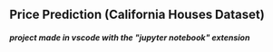 ## Price Prediction (California Houses Dataset)
##### project made in vscode with the "jupyter notebook" extension
